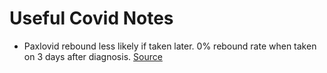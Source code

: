 Useful Covid Notes
==================

* Paxlovid rebound less likely if taken later. 0% rebound rate when taken on 3 days after diagnosis. [Source](https://www.medrxiv.org/content/10.1101/2023.06.23.23288598v1)